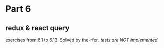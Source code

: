 # Part 6

## redux & react query

exercises from 6.1 to 6.13.
Solved by the-rfer.
_tests are NOT implemented._
